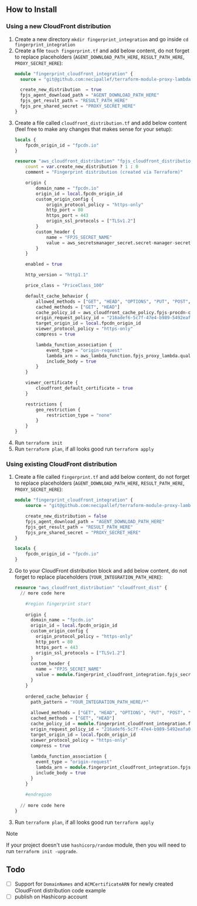 ## How to Install

### Using a new CloudFront distribution

1. Create a new directory `mkdir fingerprint_integration` and go inside `cd fingerprint_integration`
2. Create a file `touch fingerprint.tf` and add below content, do not forget to replace placeholders (`AGENT_DOWNLOAD_PATH_HERE`, `RESULT_PATH_HERE`, `PROXY_SECRET_HERE`):
    ```terraform
    module "fingerprint_cloudfront_integration" {
      source = "git@github.com:necipallef/terraform-module-proxy-lambda.git/?ref=v0.3.0"
    
      create_new_distribution  = true
      fpjs_agent_download_path = "AGENT_DOWNLOAD_PATH_HERE"
      fpjs_get_result_path = "RESULT_PATH_HERE"
      fpjs_pre_shared_secret = "PROXY_SECRET_HERE"
    }
    ```
3. Create a file called `cloudfront_distribution.tf` and add below content (feel free to make any changes that makes sense for your setup):
   ```terraform
   locals {
       fpcdn_origin_id = "fpcdn.io"
   }
   
   resource "aws_cloudfront_distribution" "fpjs_cloudfront_distribution" {
       count = var.create_new_distribution ? 1 : 0
       comment = "Fingerprint distribution (created via Terraform)"
   
       origin {
           domain_name = "fpcdn.io"
           origin_id = local.fpcdn_origin_id
           custom_origin_config {
               origin_protocol_policy = "https-only"
               http_port = 80
               https_port = 443
               origin_ssl_protocols = ["TLSv1.2"]
           }
           custom_header {
               name = "FPJS_SECRET_NAME"
               value = aws_secretsmanager_secret.secret-manager-secret-created-by-terraform.arn
           }
       }
   
       enabled = true
   
       http_version = "http1.1"
   
       price_class = "PriceClass_100"
   
       default_cache_behavior {
           allowed_methods = ["GET", "HEAD", "OPTIONS", "PUT", "POST", "PATCH", "DELETE"]
           cached_methods = ["GET", "HEAD"]
           cache_policy_id = aws_cloudfront_cache_policy.fpjs-procdn-cache-policy.id
           origin_request_policy_id = "216adef6-5c7f-47e4-b989-5492eafa07d3" # Default AllViewer policy
           target_origin_id = local.fpcdn_origin_id
           viewer_protocol_policy = "https-only"
           compress = true
   
           lambda_function_association {
               event_type = "origin-request"
               lambda_arn = aws_lambda_function.fpjs_proxy_lambda.qualified_arn
               include_body = true
           }
       }
   
       viewer_certificate {
           cloudfront_default_certificate = true
       }
   
       restrictions {
           geo_restriction {
               restriction_type = "none"
           }
       }
   }
   ```
4. Run `terraform init`
5. Run `terraform plan`, if all looks good run `terraform apply`

### Using existing CloudFront distribution

1. Create a file called `fingerprint.tf` and add below content, do not forget to replace placeholders (`AGENT_DOWNLOAD_PATH_HERE`, `RESULT_PATH_HERE`, `PROXY_SECRET_HERE`):
    ```terraform
    module "fingerprint_cloudfront_integration" {
        source = "git@github.com:necipallef/terraform-module-proxy-lambda.git/?ref=v0.3.0"

        create_new_distribution = false
        fpjs_agent_download_path = "AGENT_DOWNLOAD_PATH_HERE"
        fpjs_get_result_path = "RESULT_PATH_HERE"
        fpjs_pre_shared_secret = "PROXY_SECRET_HERE"
    }
    
    locals {
        fpcdn_origin_id = "fpcdn.io"
    }

    ```
2. Go to your CloudFront distribution block and add below content, do not forget to replace placeholders (`YOUR_INTEGRATION_PATH_HERE`):
    ```terraform
    resource "aws_cloudfront_distribution" "cloudfront_dist" {
      // more code here
    
        #region fingerprint start
        
        origin {
          domain_name = "fpcdn.io"
          origin_id = local.fpcdn_origin_id
          custom_origin_config {
            origin_protocol_policy = "https-only"
            http_port = 80
            https_port = 443
            origin_ssl_protocols = ["TLSv1.2"]
          }
          custom_header {
            name = "FPJS_SECRET_NAME"
            value = module.fingerprint_cloudfront_integration.fpjs_secret_manager_arn
          }
        }
        
        ordered_cache_behavior {
          path_pattern = "YOUR_INTEGRATION_PATH_HERE/*"
        
          allowed_methods = ["GET", "HEAD", "OPTIONS", "PUT", "POST", "PATCH", "DELETE"]
          cached_methods = ["GET", "HEAD"]
          cache_policy_id = module.fingerprint_cloudfront_integration.fpjs_cache_policy_id
          origin_request_policy_id = "216adef6-5c7f-47e4-b989-5492eafa07d3" # Default AllViewer policy
          target_origin_id = local.fpcdn_origin_id
          viewer_protocol_policy = "https-only"
          compress = true
        
          lambda_function_association {
            event_type = "origin-request"
            lambda_arn = module.fingerprint_cloudfront_integration.fpjs_proxy_lambda_arn
            include_body = true
          }
        }
        
        #endregion
      
      // more code here
    }
    ```
3. Run `terraform plan`, if all looks good run `terraform apply`

> [!NOTE]
> If your project doesn't use `hashicorp/random` module, then you will need to run `terraform init -upgrade`.

## Todo
- [ ] Support for `DomainNames` and `ACMCertificateARN` for newly created CloudFront distribution code example
- [ ] publish on Hashicorp account
